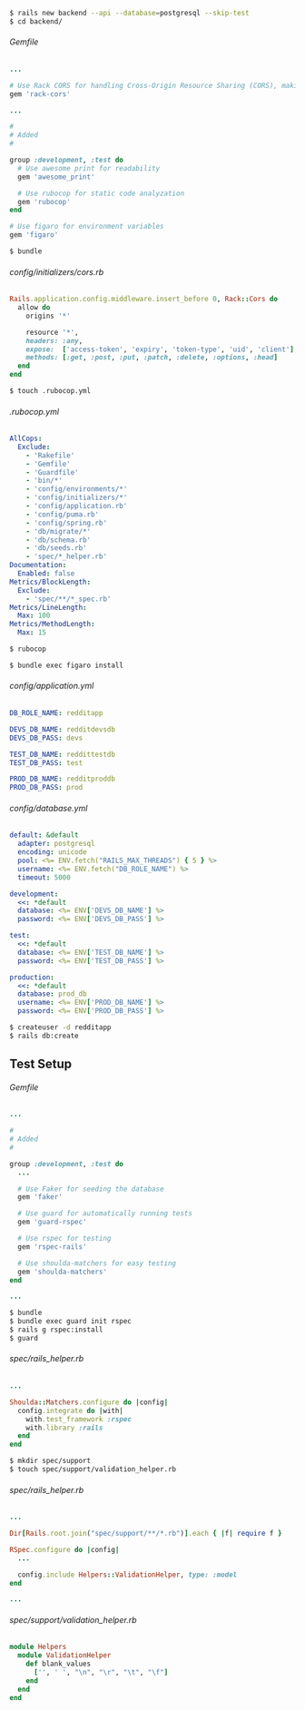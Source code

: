 ```bash
$ rails new backend --api --database=postgresql --skip-test
$ cd backend/
```

<!-- add to this as you go through the work, not just all at once in the beginning -->

###### Gemfile

```ruby
...

# Use Rack CORS for handling Cross-Origin Resource Sharing (CORS), making cross-origin AJAX possible
gem 'rack-cors'

...

#
# Added
#

group :development, :test do
  # Use awesome print for readability
  gem 'awesome_print'

  # Use rubocop for static code analyzation
  gem 'rubocop'
end

# Use figaro for environment variables
gem 'figaro'

```

```bash
$ bundle
```

###### config/initializers/cors.rb

```ruby
Rails.application.config.middleware.insert_before 0, Rack::Cors do
  allow do
    origins '*'

    resource '*',
    headers: :any,
    expose:  ['access-token', 'expiry', 'token-type', 'uid', 'client'],
    methods: [:get, :post, :put, :patch, :delete, :options, :head]
  end
end

```

```bash
$ touch .rubocop.yml
```

<!-- don't add all files, add as you go i.e. Guardfile doesn't exist yet -->

###### .rubocop.yml

```yaml
AllCops:
  Exclude:
    - 'Rakefile'
    - 'Gemfile'
    - 'Guardfile'
    - 'bin/*'
    - 'config/environments/*'
    - 'config/initializers/*'
    - 'config/application.rb'
    - 'config/puma.rb'
    - 'config/spring.rb'
    - 'db/migrate/*'
    - 'db/schema.rb'
    - 'db/seeds.rb'
    - 'spec/*_helper.rb'
Documentation:
  Enabled: false
Metrics/BlockLength:
  Exclude:
    - 'spec/**/*_spec.rb'
Metrics/LineLength:
  Max: 100
Metrics/MethodLength:
  Max: 15

```

```bash
$ rubocop
```

```bash
$ bundle exec figaro install
```

###### config/application.yml

```yaml
DB_ROLE_NAME: redditapp

DEVS_DB_NAME: redditdevsdb
DEVS_DB_PASS: devs

TEST_DB_NAME: reddittestdb
TEST_DB_PASS: test

PROD_DB_NAME: redditproddb
PROD_DB_PASS: prod

```

###### config/database.yml

```yaml
default: &default
  adapter: postgresql
  encoding: unicode
  pool: <%= ENV.fetch("RAILS_MAX_THREADS") { 5 } %>
  username: <%= ENV.fetch("DB_ROLE_NAME") %>
  timeout: 5000

development:
  <<: *default
  database: <%= ENV['DEVS_DB_NAME'] %>
  password: <%= ENV['DEVS_DB_PASS'] %>

test:
  <<: *default
  database: <%= ENV['TEST_DB_NAME'] %>
  password: <%= ENV['TEST_DB_PASS'] %>

production:
  <<: *default
  database: prod_db
  username: <%= ENV['PROD_DB_NAME'] %>
  password: <%= ENV['PROD_DB_PASS'] %>

```

```bash
$ createuser -d redditapp
$ rails db:create
```

## Test Setup

###### Gemfile

```ruby
...

#
# Added
#

group :development, :test do
  ...

  # Use Faker for seeding the database
  gem 'faker'

  # Use guard for automatically running tests
  gem 'guard-rspec'

  # Use rspec for testing
  gem 'rspec-rails'

  # Use shoulda-matchers for easy testing
  gem 'shoulda-matchers'
end

...
```

```bash
$ bundle
$ bundle exec guard init rspec
$ rails g rspec:install
$ guard
```

###### spec/rails_helper.rb

```ruby
...

Shoulda::Matchers.configure do |config|
  config.integrate do |with|
    with.test_framework :rspec
    with.library :rails
  end
end

```

```bash
$ mkdir spec/support
$ touch spec/support/validation_helper.rb
```

###### spec/rails_helper.rb

```ruby
...

Dir[Rails.root.join("spec/support/**/*.rb")].each { |f| require f }

RSpec.configure do |config|
  ...

  config.include Helpers::ValidationHelper, type: :model
end

...

```

<!-- add the urls from post? -->

###### spec/support/validation_helper.rb

```ruby
module Helpers
  module ValidationHelper
    def blank_values
      ['', ' ', "\n", "\r", "\t", "\f"]
    end
  end
end

```


